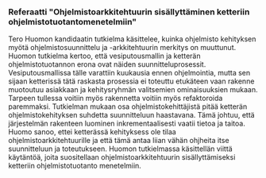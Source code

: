 ### Referaatti "Ohjelmistoarkkitehtuurin sisällyttäminen ketteriin ohjelmistotuotantomenetelmiin"
Tero Huomon kandidaatin tutkielma käsittelee, kuinka ohjelmisto kehityksen myötä ohjelmistosuunnittelu ja -arkkitehtuurin merkitys on muuttunut.
Huomon tutkielma kertoo, että vesiputousmallin ja ketterän ohjelmistotuotannon erona ovat näiden suunnitteluprosessit. Vesiputousmallissa tälle varattiin kuukausia ennen ohjelmointia, mutta sen sijaan ketterissä tätä raskasta prosessia ei toteuttu etukäteen vaan rakenne muotoutuu asiakkaan ja kehitysryhmän valitsemien ominaisuuksien mukaan. Tarpeen tullessa voitiin myös rakennetta voitiin myös refaktoroida paremmaksi.
  Tutkielman mukaan osa ohjelmistokehittäjistä pitää ketterän ohjelmistokehityksen suhdetta suunnitteluun haastavana. Tämä johtuu, että järjestelmän rakenteen luominen inkrementaalisesti vaatii tietoa ja taitoa.
Huomo sanoo, ettei ketterässä kehityksess ole tilaa ohjelmistoarkkitehtuurille ja että tämä antaa liian vähän ohjheita itse suunnitteluun ja toteutukseen.
Huomon tutkielmassa käsittellän viittä käytäntöä, joita suositellaan ohjelmistoarkkitehtuurin sisällyttämiseksi ketteriin ohjelmistotuotanto menetelmiin.
